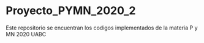 # Proyecto_PYMN_2020_2
Este repositorio se encuentran los codigos implementados de la materia P y MN 2020 UABC

